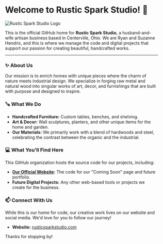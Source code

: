 # Welcome to Rustic Spark Studio! 👋

![Rustic Spark Studio Logo](https://github.com/RusticSparkStudio/rustic-spark-studio-website/blob/510625db01895b4ba380456f429ac2b2c6747c33/RusticSparkLogo_Transparent.png)

This is the official GitHub home for **Rustic Spark Studio**, a husband-and-wife artisan business based in Centerville, Ohio. We are Ryan and Suzanne Hendrix, and this is where we manage the code and digital projects that support our passion for creating beautiful, handcrafted works.

---

### ✨ About Us

Our mission is to enrich homes with unique pieces where the charm of nature meets industrial design. We specialize in forging raw metal and natural wood into singular works of art, decor, and furnishings that are built with purpose and designed to inspire.

### 🪚 What We Do

* **Handcrafted Furniture:** Custom tables, benches, and shelving.
* **Art & Decor:** Wall sculptures, planters, and other unique items for the home and garden.
* **Our Materials:** We primarily work with a blend of hardwoods and steel, celebrating the contrast between the organic and the industrial.

### 💻 What You'll Find Here

This GitHub organization hosts the source code for our projects, including:
* **[Our Official Website](https://rusticsparkstudio.com):** The code for our "Coming Soon" page and future portfolio.
* **Future Digital Projects:** Any other web-based tools or projects we create for the business.

### 📫 Connect With Us

While this is our home for code, our creative work lives on our website and social media. We'd love for you to follow our journey!

* **Website:** [rusticsparkstudio.com](https://rusticsparkstudio.com)

Thanks for stopping by!
